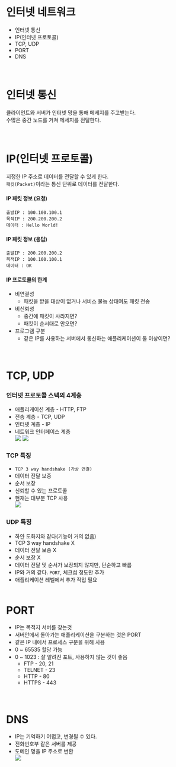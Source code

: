 # 인터넷 네트워크
- 인터넷 통신
- IP(인터넷 프로토콜)
- TCP, UDP
- PORT
- DNS  
<br><br>  
# 인터넷 통신  
클라이언트와 서버가 인터넷 망을 통해 메세지를 주고받는다.  
수많은 중간 노드를 거쳐 메세지를 전달한다.  
<br><br>  
# IP(인터넷 프로토콜)  
지정한 IP 주소로 데이터를 전달할 수 있게 한다.  
```패킷(Packet)```이라는 통신 단위로 데이터를 전달한다.  
#### IP 패킷 정보 (요청)  
``` 
출발IP : 100.100.100.1  
목적IP : 200.200.200.2  
데이터 : Hello World!
```
#### IP 패킷 정보 (응답)  
```   
출발IP : 200.200.200.2 
목적IP : 100.100.100.1  
데이터 : OK
```
#### IP 프로토콜의 한계
- 비연결성  
  - 패킷을 받을 대상이 없거나 서비스 불능 상태여도 패킷 전송  
- 비신뢰성  
  - 중간에 패킷이 사라지면?  
  - 패킷이 순서대로 안오면?  
- 프로그램 구분  
  - 같은 IP를 사용하는 서버에서 통신하는 애플리케이션이 둘 이상이면?  
<br><br>  
# TCP, UDP  
### 인터넷 프로토콜 스택의 4계층
- 애플리케이션 계층 - HTTP, FTP  
- 전송 계층 - TCP, UDP  
- 인터넷 계층 - IP  
- 네트워크 인터페이스 계층  
![](https://velog.velcdn.com/images%2Fjaeh0on%2Fpost%2F304b3b76-f98a-47d8-8837-382cd350389a%2Fimage.png)
![](https://velog.velcdn.com/images%2Fjaeh0on%2Fpost%2F59ff4fcd-0cfc-4182-8ec7-298f5c3116a3%2Fimage.png)  
### TCP 특징
- ```TCP 3 way handshake (가상 연결)```
- 데이터 전달 보증
- 순서 보장
- 신뢰할 수 있는 프로토콜
- 현재는 대부분 TCP 사용  
![](https://velog.velcdn.com/images%2Fjaeh0on%2Fpost%2Fbcf3bd50-37a5-461b-b76c-95023c0c44a4%2Fimage.png)
### UDP 특징
 - 하얀 도화지와 같다(기능이 거의 없음)
 - TCP 3 way handshake X
 - 데이터 전달 보증 X
 - 순서 보장 X
 - 데이터 전달 및 순서가 보장되지 않지만, 단순하고 빠름
 - IP와 거의 같다. ```PORT```, 체크섬 정도만 추가
 - 애플리케이션 레벨에서 추가 작업 필요
<br><br>
# PORT  
- IP는 목적지 서버를 찾는것
- 서버안에서 돌아가는 애플리케이션을 구분하는 것은 PORT
- 같은 IP 내에서 프로세스 구분을 위해 사용
- 0 ~ 65535 할당 가능
- 0 ~ 1023 : 잘 알려진 포트, 사용하지 않는 것이 좋음
  - FTP - 20, 21
  - TELNET - 23
  - HTTP - 80
  - HTTPS - 443  
<br><br>
# DNS
- IP는 기억하기 어렵고, 변경될 수 있다.
- 전화번호부 같은 서버를 제공
- 도메인 명을 IP 주소로 변환  
![](https://img1.daumcdn.net/thumb/R1280x0/?scode=mtistory2&fname=https%3A%2F%2Fk.kakaocdn.net%2Fdn%2FcdLzta%2FbtrB6u40Cv1%2F832zbgbWRKopwLA73qLQIK%2Fimg.png)




